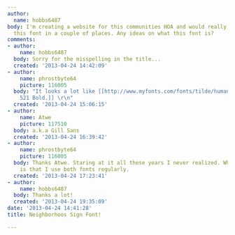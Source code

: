 ```yaml
---
author:
  name: hobbs6487
body: I'm creating a website for this communities HOA and would really like to incorporate
  this font in a couple of places. Any ideas on what this font is?
comments:
- author:
    name: hobbs6487
  body: Sorry for the misspelling in the title...
  created: '2013-04-24 14:42:09'
- author:
    name: phrostbyte64
    picture: 116005
  body: "It looks a lot like [[http://www.myfonts.com/fonts/tilde/humanst-521/|Humanist
    521 Bold.]] \r\n"
  created: '2013-04-24 15:06:15'
- author:
    name: Atwe
    picture: 117510
  body: a.k.a Gill Sans
  created: '2013-04-24 16:39:42'
- author:
    name: phrostbyte64
    picture: 116005
  body: Thanks Atwe. Staring at it all these years I never realized. What is worrisome
    is that I use both fonts regularly.
  created: '2013-04-24 17:23:41'
- author:
    name: hobbs6487
  body: Thanks a lot!
  created: '2013-04-24 19:35:09'
date: '2013-04-24 14:41:28'
title: Neighborhoos Sign Font!

---
```


